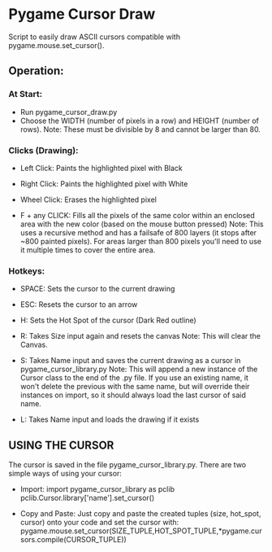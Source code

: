 # Pygame Cursor Draw

Script to easily draw ASCII cursors compatible with pygame.mouse.set_cursor().

## Operation:

### At Start:
- Run pygame_cursor_draw.py
- Choose the WIDTH (number of pixels in a row) and HEIGHT (number of rows).
    Note: These must be divisible by 8 and cannot be larger than 80.

### Clicks (Drawing):
- Left Click: Paints the highlighted pixel with Black

- Right Click: Paints the highlighted pixel with White

- Wheel Click: Erases the highlighted pixel

- F + any CLICK: Fills all the pixels of the same color within an enclosed area with the new color (based on the mouse button pressed)
    Note: This uses a recursive method and has a failsafe of 800 layers (it stops after ~800 painted pixels). For areas larger than 800 pixels you'll need to use it multiple times to cover the entire area.

### Hotkeys:
- SPACE: Sets the cursor to the current drawing

- ESC: Resets the cursor to an arrow

- H: Sets the Hot Spot of the cursor (Dark Red outline)

- R: Takes Size input again and resets the canvas
    Note: This will clear the Canvas.

- S: Takes Name input and saves the current drawing as a cursor in pygame_cursor_library.py
    Note: This will append a new instance of the Cursor class to the end of the .py file. If you use an existing name, it won't delete the previous with the same name, but will override their instances on import, so it should always load the last cursor of said name.

- L: Takes Name input and loads the drawing if it exists

## USING THE CURSOR

The cursor is saved in the file pygame_cursor_library.py. There are two simple ways of using your cursor:

- Import:
    import pygame_cursor_library as pclib
    pclib.Cursor.library['name'].set_cursor()

- Copy and Paste:
    Just copy and paste the created tuples (size, hot_spot, cursor) onto your code and set the cursor with:
    pygame.mouse.set_cursor(SIZE_TUPLE,HOT_SPOT_TUPLE,*pygame.cursors.compile(CURSOR_TUPLE))
